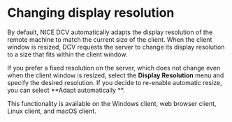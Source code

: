 # Changing display resolution<a name="changing-resolution"></a>

By default, NICE DCV automatically adapts the display resolution of the remote machine to match the current size of the client\. When the client window is resized, DCV requests the server to change its display resolution to a size that fits within the client window\.

If you prefer a fixed resolution on the server, which does not change even when the client window is resized, select the **Display Resolution** menu and specify the desired resolution\. If you decide to re\-enable automatic resize, you can select **Adapt automatically **\.

This functionality is available on the Windows client, web browser client, Linux client, and macOS client\.